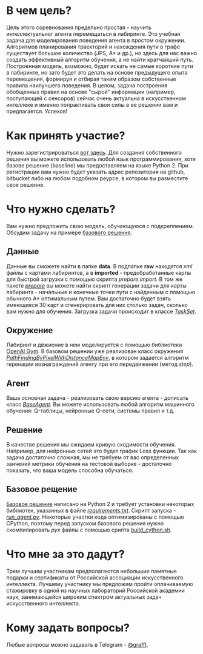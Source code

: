 # В чем цель?

Цель этого соревнования предельно простая - научить интеллектуальног агента перемещаться в лабиринте. Это учебная задача для моделирования поведения агента в простом окружении.
Алгоритмов планирования траекторий и нахождения пути в графе существует большое количество (JPS, A* и др.), но здесь для нас важно создать эффективный алгоритм обучения, а не найти кратчайший путь.
Построенная модель, возможно, будет искать не самые короткие пути в лабиринте, но зато будет это делать на основе предыдущего опыта перемещения, формируя и отбирая таким образом собственные правила наилучшего поведения.
В целом, задача построения обобщенных правил на основе "сырой" информации (например, поступающей с сенсоров) сейчас очень актуальна в искусственном интеллеке и именно попрактивать свои силы в ее решении вам и предлагается. Успехов!

# Как принять участие?
Нужно зарегистрироваться [вот здесь](https://goo.gl/forms/aoi9JxbAirDl5kU72). Для создания собственного решения вы можете использовать любой язык программирования, хотя базове решение (baseline) мы предоставляем на языке Python 2.
При регистрации вам нужно будет указать адрес репозитория на github, bitbucket либо на любом подобном реурсе, в котором вы разместите свое решение.

# Что нужно сделать?
Вам нужно предложить свою модель, обучающуюся с подкреплением. Обсудим задачу на примере [базового решения](https://github.com/cog-isa/isyt2017rl/tree/master/baseline).
## Данные
Данные вы сможете найти в папке **data**. В подпапке **raw** находятся _xml_ файлы c картами лабиринтов, а в **imported** - предобработанные карты для быстрой загрузки с помощью скрипта _prepare.import_. 
В том же пакете [_prepare_](https://github.com/cog-isa/isyt2017rl/tree/master/baseline/prepare) вы можете найти скрипт генерации задачи для карты лабиринта - начальные и конечные точки пути с найденным с помощью обычного A* оптимальным путем. Вам достаточно будет взять имеющиеся 30 карт и сгенерировать для них столько задач, сколько вам нужно для обучения.
Загрузка задачи происходит в классе [_TaskSet_](https://github.com/cog-isa/isyt2017rl/blob/master/baseline/pathenv/tasks.py).

## Окружение

Лабиринт и двжиение в нем моделируется с помощью библиотеки [OpenAI Gym](https://gym.openai.com/docs). В базовом решении уже реализован класс окружения [_PathFindingByPixelWithDistanceMapEnv_](https://github.com/cog-isa/isyt2017rl/blob/master/baseline/pathenv/environ.py), в котором задается алгоритм геренации вознаграждений агенту при его передвижении (метод _step_).

## Агент
Ваша основная задача - реализовать свою версию агента - дописать класс [_BaseAgent_](https://github.com/cog-isa/isyt2017rl/blob/master/baseline/pathenv/agent.py). Вы можете использовать любой алгоритм машинного обучения: Q-таблицы, нейронные Q-сети, системы правил и т.д.

## Решение
В качестве решения мы ожидаем кривую сходимости обучения. Например, для нейронных сетей это будет график Loss функции. Так как задача достаточно сложная, мы не требуем от вас определенных занчений метрики обучения на тестовой выборке - достаточно показать, что ваша модель способна обучаться.
## Базовое рещение
[Базовое решение](https://github.com/cog-isa/isyt2017rl/tree/master/baseline) написано на Python 2 и требует установки некоторых библиотек, указанных в файле [_requirements.txt_](https://github.com/cog-isa/isyt2017rl/blob/master/baseline/requirements.txt). 
Скрипт запуска - [_run_agent.py_](https://github.com/cog-isa/isyt2017rl/blob/master/baseline/run_agent.py). Некоторые участки кода оптимизированы с помощью CPython, поэтому перед запуском базового решения нужно скомпилировать _pyx_ файлы с помощью срипта [build_cython.sh](https://github.com/cog-isa/isyt2017rl/blob/master/baseline/build_cython.sh).

# Что мне за это дадут?

Трем лучшим участникам предполагаются небольшие памятные подарки и сертификаты от Российской ассоциации искусственного интеллекта. Лучшему участнику мы предложим пройти оплачиваемую стажировку в одной из научных лабораторий Российской академии наук, занимающейся широким спектром актуальных задач искусственного интеллекта.

# Кому задать вопросы?

Любые вопросы можно задавать в Telegram - [@grafft](https://telegram.me/grafft).